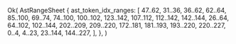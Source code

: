 Ok(
    AstRangeSheet {
        ast_token_idx_ranges: [
            47..62,
            31..36,
            36..62,
            62..64,
            85..100,
            69..74,
            74..100,
            100..102,
            123..142,
            107..112,
            112..142,
            142..144,
            26..64,
            64..102,
            102..144,
            202..209,
            209..220,
            172..181,
            181..193,
            193..220,
            220..227,
            0..4,
            4..23,
            23..144,
            144..227,
        ],
    },
)